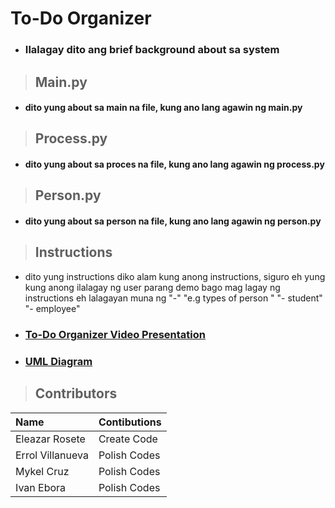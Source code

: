 # **To-Do Organizer**

- ### Ilalagay dito ang brief background about sa system

> ## **Main.py**

- #### dito yung about sa main na file, kung ano lang agawin ng main.py

> ## **Process.py**

- #### dito yung about sa proces na file, kung ano lang agawin ng process.py

> ## **Person.py**

- #### dito yung about sa person na file, kung ano lang agawin ng person.py

> ## **Instructions**
- dito yung instructions diko alam kung anong instructions, siguro eh yung kung anong ilalagay ng user parang demo bago mag lagay ng instructions eh lalagayan muna ng "-"
"e.g types of person "
"- student" 
"- employee"

- ### [**To-Do Organizer Video Presentation**](https://drive.google.com/drive/folders/180RROyKphQ2C3x-ON-xk4D44T_NXNfex?usp=share_link)

- ### [**UML Diagram**](link-ng-diagram.com)

> ## **Contributors**

| Name | Contibutions |
|:---| :---|
| Eleazar Rosete | Create Code |
| Errol Villanueva | Polish Codes |
| Mykel Cruz | Polish Codes |
| Ivan Ebora | Polish Codes |

